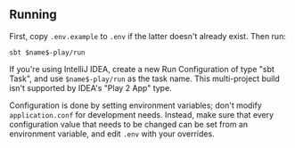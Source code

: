 ## Running
First, copy `.env.example` to `.env` if the latter doesn't already exist. Then run:

```
sbt $name$-play/run
```

If you're using IntelliJ IDEA, create a new Run Configuration of type "sbt Task", and use `$name$-play/run` as the task name. This multi-project build isn't supported by IDEA's "Play 2 App" type.

Configuration is done by setting environment variables; don't modify `application.conf` for development needs. Instead, make sure that every configuration value that needs to be changed can be set from an environment variable, and edit `.env` with your overrides. 
